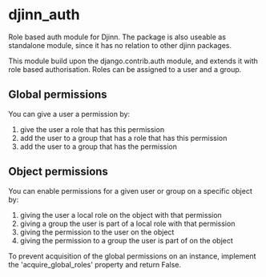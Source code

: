 djinn_auth
===================

Role based auth module for Djinn. The package is also useable as
standalone module, since it has no relation to other djinn packages.

This module build upon the django.contrib.auth module, and extends it
with role based authorisation. Roles can be assigned to a user and a
group.


Global permissions
------------------

You can give a user a permission by:

  1. give the user a role that has this permission
  2. add the user to a group that has a role that has this permission
  3. add the user to a group that has the permission


Object permissions
------------------

You can enable permissions for a given user or group on a specific object by:

  1. giving the user a local role on the object with that permission
  2. giving a group the user is part of a local role with that permission
  3. giving the permission to the user on the object
  4. giving the permission to a group the user is part of on the object

To prevent acquisition of the global permissions on an instance, implement the
'acquire_global_roles' property and return False.
